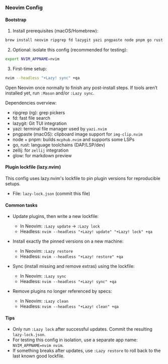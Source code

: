 ### Neovim Config

#### Bootstrap

1) Install prerequisites (macOS/Homebrew):

```bash
brew install neovim ripgrep fd lazygit yazi pngpaste node pnpm go rust zellij git jq glow
```

2) Optional: isolate this config (recommended for testing):

```bash
export NVIM_APPNAME=nvim
```

3) First-time setup:

```bash
nvim --headless "+Lazy! sync" +qa
```

Open Neovim once normally to finish any post-install steps. If tools aren’t installed yet, run `:Mason` and/or `:Lazy sync`.

Dependencies overview:
- ripgrep (rg): grep pickers
- fd: fast file search
- lazygit: Git TUI integration
- yazi: terminal file manager used by `yazi.nvim`
- pngpaste (macOS): clipboard image support for `img-clip.nvim`
- node + pnpm: builds `mcphub.nvim` and supports some LSPs
- go, rust: language toolchains (DAP/LSP/dev)
- zellij: for `zellij` integration
- glow: for markdown preview

#### Plugin lockfile (lazy.nvim)

This config uses lazy.nvim's lockfile to pin plugin versions for reproducible setups.

- File: `lazy-lock.json` (commit this file)

#### Common tasks

- Update plugins, then write a new lockfile:
  - In Neovim: `:Lazy update` → `:Lazy lock`
  - Headless: `nvim --headless "+Lazy! update" "+Lazy! lock" +qa`

- Install exactly the pinned versions on a new machine:
  - In Neovim: `:Lazy restore`
  - Headless: `nvim --headless "+Lazy! restore" +qa`

- Sync (install missing and remove extras) using the lockfile:
  - In Neovim: `:Lazy sync`
  - Headless: `nvim --headless "+Lazy! sync" +qa`

- Remove plugins no longer referenced by specs:
  - In Neovim: `:Lazy clean`
  - Headless: `nvim --headless "+Lazy! clean" +qa`

#### Tips

- Only run `:Lazy lock` after successful updates. Commit the resulting `lazy-lock.json`.
- For testing this config in isolation, use a separate app name: `NVIM_APPNAME=nvim nvim`.
- If something breaks after updates, use `:Lazy restore` to roll back to the last known good lockfile.
